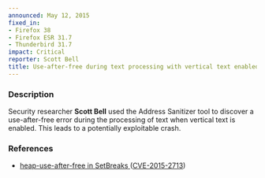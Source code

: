 ```yaml
---
announced: May 12, 2015
fixed_in:
- Firefox 38
- Firefox ESR 31.7
- Thunderbird 31.7
impact: Critical
reporter: Scott Bell
title: Use-after-free during text processing with vertical text enabled
---
```


<h3>Description</h3>

<p>Security researcher <strong>Scott Bell</strong> used the Address Sanitizer
tool to discover a use-after-free error during the processing of text when
vertical text is enabled. This leads to a potentially exploitable crash.
</p>

<h3>References</h3>

<ul>
  <li><a href="https://bugzilla.mozilla.org/show_bug.cgi?id=1153478">
       heap-use-after-free in SetBreaks </a>
(<a href="http://cve.mitre.org/cgi-bin/cvename.cgi?name=CVE-2015-2713"
class="ex-ref">CVE-2015-2713</a>)</li>
</ul>




